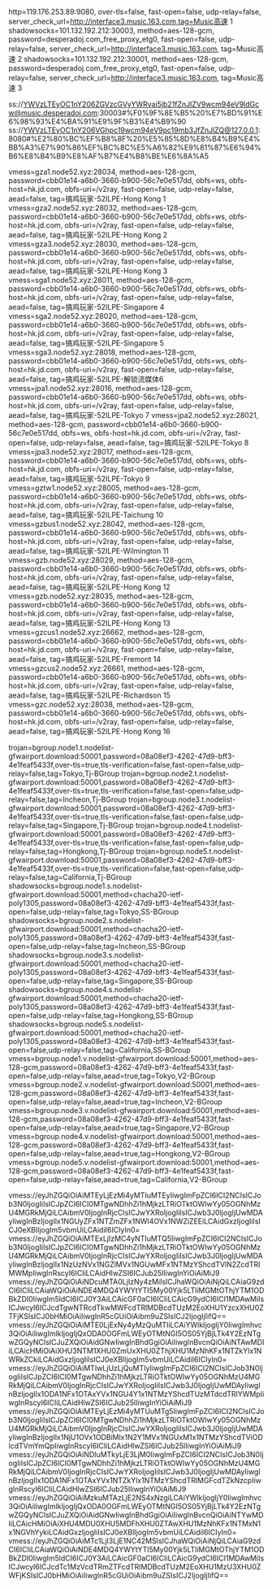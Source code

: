 http=119.176.253.89:9080, over-tls=false, fast-open=false, udp-relay=false,  server_check_url=http://interface3.music.163.com,tag=Music高速 1
shadowsocks=101.132.192.212:30003, method=aes-128-gcm, password=desperadoj.com_free_proxy_etg0, fast-open=false, udp-relay=false, server_check_url=http://interface3.music.163.com, tag=Music高速 2
shadowsocks=101.132.192.212:30001, method=aes-128-gcm, password=desperadoj.com_free_proxy_etg0, fast-open=false, udp-relay=false, server_check_url=http://interface3.music.163.com, tag=Music高速 3

ss://YWVzLTEyOC1nY206ZGVzcGVyYWRvai5jb21fZnJlZV9wcm94eV9ldGcw@music.desperadoj.com:30003#%F0%9F%8E%B5%20%E7%BD%91%E6%98%93%E4%BA%91%E9%9F%B3%E4%B9%90
ss://YWVzLTEyOC1nY206VGhpc19wcm94eV9pc19mb3JfZnJlZQ@127.0.0.1:8080#%E2%80%BC%EF%B8%8F%20%E5%85%8D%E8%B4%B9%E4%BB%A3%E7%90%86%EF%BC%8C%E5%A6%82%E9%81%87%E6%94%B6%E8%B4%B9%E8%AF%B7%E4%B8%BE%E6%8A%A5

vmess=gza1.node52.xyz:28034, method=aes-128-gcm, password=cbb01e14-a6b0-3660-b900-56c7e0e517dd, obfs=ws, obfs-host=hk.jd.com, obfs-uri=/v2ray, fast-open=false, udp-relay=false, aead=false, tag=搞鸡玩家-52ILPE-Hong Kong 1
vmess=gza2.node52.xyz:28032, method=aes-128-gcm, password=cbb01e14-a6b0-3660-b900-56c7e0e517dd, obfs=ws, obfs-host=hk.jd.com, obfs-uri=/v2ray, fast-open=false, udp-relay=false, aead=false, tag=搞鸡玩家-52ILPE-Hong Kong 2
vmess=gza3.node52.xyz:28030, method=aes-128-gcm, password=cbb01e14-a6b0-3660-b900-56c7e0e517dd, obfs=ws, obfs-host=hk.jd.com, obfs-uri=/v2ray, fast-open=false, udp-relay=false, aead=false, tag=搞鸡玩家-52ILPE-Hong Kong 3
vmess=sga1.node52.xyz:28011, method=aes-128-gcm, password=cbb01e14-a6b0-3660-b900-56c7e0e517dd, obfs=ws, obfs-host=hk.jd.com, obfs-uri=/v2ray, fast-open=false, udp-relay=false, aead=false, tag=搞鸡玩家-52ILPE-Singapore 4
vmess=sga2.node52.xyz:28020, method=aes-128-gcm, password=cbb01e14-a6b0-3660-b900-56c7e0e517dd, obfs=ws, obfs-host=hk.jd.com, obfs-uri=/v2ray, fast-open=false, udp-relay=false, aead=false, tag=搞鸡玩家-52ILPE-Singapore 5
vmess=sga3.node52.xyz:28018, method=aes-128-gcm, password=cbb01e14-a6b0-3660-b900-56c7e0e517dd, obfs=ws, obfs-host=hk.jd.com, obfs-uri=/v2ray, fast-open=false, udp-relay=false, aead=false, tag=搞鸡玩家-52ILPE-解锁流媒体6
vmess=jpa1.node52.xyz:28016, method=aes-128-gcm, password=cbb01e14-a6b0-3660-b900-56c7e0e517dd, obfs=ws, obfs-host=hk.jd.com, obfs-uri=/v2ray, fast-open=false, udp-relay=false, aead=false, tag=搞鸡玩家-52ILPE-Tokyo 7
vmess=jpa2.node52.xyz:28021, method=aes-128-gcm, password=cbb01e14-a6b0-3660-b900-56c7e0e517dd, obfs=ws, obfs-host=hk.jd.com, obfs-uri=/v2ray, fast-open=false, udp-relay=false, aead=false, tag=搞鸡玩家-52ILPE-Tokyo 8
vmess=jpa3.node52.xyz:28017, method=aes-128-gcm, password=cbb01e14-a6b0-3660-b900-56c7e0e517dd, obfs=ws, obfs-host=hk.jd.com, obfs-uri=/v2ray, fast-open=false, udp-relay=false, aead=false, tag=搞鸡玩家-52ILPE-Tokyo 9
vmess=gztw1.node52.xyz:28005, method=aes-128-gcm, password=cbb01e14-a6b0-3660-b900-56c7e0e517dd, obfs=ws, obfs-host=hk.jd.com, obfs-uri=/v2ray, fast-open=false, udp-relay=false, aead=false, tag=搞鸡玩家-52ILPE-Taichung 10
vmess=gzbus1.node52.xyz:28042, method=aes-128-gcm, password=cbb01e14-a6b0-3660-b900-56c7e0e517dd, obfs=ws, obfs-host=hk.jd.com, obfs-uri=/v2ray, fast-open=false, udp-relay=false, aead=false, tag=搞鸡玩家-52ILPE-Wilmington 11
vmess=gzb.node52.xyz:28029, method=aes-128-gcm, password=cbb01e14-a6b0-3660-b900-56c7e0e517dd, obfs=ws, obfs-host=hk.jd.com, obfs-uri=/v2ray, fast-open=false, udp-relay=false, aead=false, tag=搞鸡玩家-52ILPE-Hong Kong 12
vmess=gzb.node52.xyz:28035, method=aes-128-gcm, password=cbb01e14-a6b0-3660-b900-56c7e0e517dd, obfs=ws, obfs-host=hk.jd.com, obfs-uri=/v2ray, fast-open=false, udp-relay=false, aead=false, tag=搞鸡玩家-52ILPE-Hong Kong 13
vmess=gzcus1.node52.xyz:26662, method=aes-128-gcm, password=cbb01e14-a6b0-3660-b900-56c7e0e517dd, obfs=ws, obfs-host=hk.jd.com, obfs-uri=/v2ray, fast-open=false, udp-relay=false, aead=false, tag=搞鸡玩家-52ILPE-Fremont 14
vmess=gzcus2.node52.xyz:26661, method=aes-128-gcm, password=cbb01e14-a6b0-3660-b900-56c7e0e517dd, obfs=ws, obfs-host=hk.jd.com, obfs-uri=/v2ray, fast-open=false, udp-relay=false, aead=false, tag=搞鸡玩家-52ILPE-Richardson 15
vmess=gzc.node52.xyz:28038, method=aes-128-gcm, password=cbb01e14-a6b0-3660-b900-56c7e0e517dd, obfs=ws, obfs-host=hk.jd.com, obfs-uri=/v2ray, fast-open=false, udp-relay=false, aead=false, tag=搞鸡玩家-52ILPE-Hong Kong 16

trojan=bgroup.node1.t.nodelist-gfwairport.download:50001,password=08a08ef3-4262-47d9-bff3-4e1feaf5433f,over-tls=true,tls-verification=false,fast-open=false,udp-relay=false,tag=Tokyo,Tj-BGroup
trojan=bgroup.node2.t.nodelist-gfwairport.download:50001,password=08a08ef3-4262-47d9-bff3-4e1feaf5433f,over-tls=true,tls-verification=false,fast-open=false,udp-relay=false,tag=Incheon,Tj-BGroup
trojan=bgroup.node3.t.nodelist-gfwairport.download:50001,password=08a08ef3-4262-47d9-bff3-4e1feaf5433f,over-tls=true,tls-verification=false,fast-open=false,udp-relay=false,tag=Singapore,Tj-BGroup
trojan=bgroup.node4.t.nodelist-gfwairport.download:50001,password=08a08ef3-4262-47d9-bff3-4e1feaf5433f,over-tls=true,tls-verification=false,fast-open=false,udp-relay=false,tag=Hongkong,Tj-BGroup
trojan=bgroup.node5.t.nodelist-gfwairport.download:50001,password=08a08ef3-4262-47d9-bff3-4e1feaf5433f,over-tls=true,tls-verification=false,fast-open=false,udp-relay=false,tag=California,Tj-BGroup
shadowsocks=bgroup.node1.s.nodelist-gfwairport.download:50001,method=chacha20-ietf-poly1305,password=08a08ef3-4262-47d9-bff3-4e1feaf5433f,fast-open=false,udp-relay=false,tag=Tokyo,SS-BGroup
shadowsocks=bgroup.node2.s.nodelist-gfwairport.download:50001,method=chacha20-ietf-poly1305,password=08a08ef3-4262-47d9-bff3-4e1feaf5433f,fast-open=false,udp-relay=false,tag=Incheon,SS-BGroup
shadowsocks=bgroup.node3.s.nodelist-gfwairport.download:50001,method=chacha20-ietf-poly1305,password=08a08ef3-4262-47d9-bff3-4e1feaf5433f,fast-open=false,udp-relay=false,tag=Singapore,SS-BGroup
shadowsocks=bgroup.node4.s.nodelist-gfwairport.download:50001,method=chacha20-ietf-poly1305,password=08a08ef3-4262-47d9-bff3-4e1feaf5433f,fast-open=false,udp-relay=false,tag=Hongkong,SS-BGroup
shadowsocks=bgroup.node5.s.nodelist-gfwairport.download:50001,method=chacha20-ietf-poly1305,password=08a08ef3-4262-47d9-bff3-4e1feaf5433f,fast-open=false,udp-relay=false,tag=California,SS-BGroup
vmess=bgroup.node1.v.nodelist-gfwairport.download:50001,method=aes-128-gcm,password=08a08ef3-4262-47d9-bff3-4e1feaf5433f,fast-open=false,udp-relay=false,aead=true,tag=Tokyo,V2-BGroup
vmess=bgroup.node2.v.nodelist-gfwairport.download:50001,method=aes-128-gcm,password=08a08ef3-4262-47d9-bff3-4e1feaf5433f,fast-open=false,udp-relay=false,aead=true,tag=Incheon,V2-BGroup
vmess=bgroup.node3.v.nodelist-gfwairport.download:50001,method=aes-128-gcm,password=08a08ef3-4262-47d9-bff3-4e1feaf5433f,fast-open=false,udp-relay=false,aead=true,tag=Singapore,V2-BGroup
vmess=bgroup.node4.v.nodelist-gfwairport.download:50001,method=aes-128-gcm,password=08a08ef3-4262-47d9-bff3-4e1feaf5433f,fast-open=false,udp-relay=false,aead=true,tag=Hongkong,V2-BGroup
vmess=bgroup.node5.v.nodelist-gfwairport.download:50001,method=aes-128-gcm,password=08a08ef3-4262-47d9-bff3-4e1feaf5433f,fast-open=false,udp-relay=false,aead=true,tag=California,V2-BGroup

vmess://eyJhZGQiOiAiMTEyLjEzMi4yMTIuMTEyIiwgImFpZCI6ICI2NCIsICJob3N0IjogIiIsICJpZCI6ICI0MTgwNDhhZi1hMjkzLTRiOTktOWIwYy05OGNhMzU4MGRkMjQiLCAibmV0IjogInRjcCIsICJwYXRoIjogIiIsICJwb3J0IjogIjUwMDAyIiwgInBzIjogIlx1NGUyZFx1NTZmZFx1NWI4OVx1NWZiZEEiLCAidGxzIjogIiIsICJ0eXBlIjogIm5vbmUiLCAidiI6ICIyIn0=
vmess://eyJhZGQiOiAiMTExLjIzMC4yNTIuMTQ5IiwgImFpZCI6ICI2NCIsICJob3N0IjogIiIsICJpZCI6ICI0MTgwNDhhZi1hMjkzLTRiOTktOWIwYy05OGNhMzU4MGRkMjQiLCAibmV0IjogInRjcCIsICJwYXRoIjogIiIsICJwb3J0IjogIjUwMDAyIiwgInBzIjogIlx1NzUzNVx1NGZlMVx1NGUwMFx1NTMzYShcdTVlN2ZcdTRlMWMpIiwgInRscyI6ICIiLCAidHlwZSI6ICJub25lIiwgInYiOiAiMiJ9
vmess://eyJhZGQiOiAiNDcuMTA0LjIzNy4zMiIsICJhaWQiOiAiNjQiLCAiaG9zdCI6ICIiLCAiaWQiOiAiNDE4MDQ4YWYtYTI5My00Yjk5LTliMGMtOThjYTM1ODBkZDI0IiwgIm5ldCI6ICJ0Y3AiLCAicGF0aCI6ICIiLCAicG9ydCI6ICI1MDAwMiIsICJwcyI6ICJcdTgwNTRcdTkwMWFcdTRlMDBcdTUzM2EoXHU1YzcxXHU0ZTFjKSIsICJ0bHMiOiAiIiwgInR5cGUiOiAibm9uZSIsICJ2IjogIjIifQ==
vmess://eyJhZGQiOiAiMTE0LjExNy4yMzQuMTIiLCAiYWlkIjogIjY0IiwgImhvc3QiOiAiIiwgImlkIjogIjQxODA0OGFmLWEyOTMtNGI5OS05YjBjLTk4Y2EzNTgwZGQyNCIsICJuZXQiOiAidGNwIiwgInBhdGgiOiAiIiwgInBvcnQiOiAiNTAwMDIiLCAicHMiOiAiXHU3NTM1XHU0ZmUxXHU0ZThjXHU1MzNhKFx1NTZkYlx1NWRkZCkiLCAidGxzIjogIiIsICJ0eXBlIjogIm5vbmUiLCAidiI6ICIyIn0=
vmess://eyJhZGQiOiAiMTIwLjUzLjQuMTIyIiwgImFpZCI6ICI2NCIsICJob3N0IjogIiIsICJpZCI6ICI0MTgwNDhhZi1hMjkzLTRiOTktOWIwYy05OGNhMzU4MGRkMjQiLCAibmV0IjogInRjcCIsICJwYXRoIjogIiIsICJwb3J0IjogIjUwMDAyIiwgInBzIjogIlx1ODA1NFx1OTAxYVx1NGU4Y1x1NTMzYShcdTUzMTdcdTRlYWMpIiwgInRscyI6ICIiLCAidHlwZSI6ICJub25lIiwgInYiOiAiMiJ9
vmess://eyJhZGQiOiAiMTEyLjEzMi4yMTUuMTg5IiwgImFpZCI6ICI2NCIsICJob3N0IjogIiIsICJpZCI6ICI0MTgwNDhhZi1hMjkzLTRiOTktOWIwYy05OGNhMzU4MGRkMjQiLCAibmV0IjogInRjcCIsICJwYXRoIjogIiIsICJwb3J0IjogIjUwMDAyIiwgInBzIjogIlx1NjU1OVx1ODBiMlx1N2Y1MVx1NGUxM1x1NTMzYShcdTViODlcdTVmYmQpIiwgInRscyI6ICIiLCAidHlwZSI6ICJub25lIiwgInYiOiAiMiJ9
vmess://eyJhZGQiOiAiNDIuMTkyLjE3LjM0IiwgImFpZCI6ICI2NCIsICJob3N0IjogIiIsICJpZCI6ICI0MTgwNDhhZi1hMjkzLTRiOTktOWIwYy05OGNhMzU4MGRkMjQiLCAibmV0IjogInRjcCIsICJwYXRoIjogIiIsICJwb3J0IjogIjUwMDAyIiwgInBzIjogIlx1ODA1NFx1OTAxYVx1NTZkYlx1NTMzYShcdTRlMGFcdTZkNzcpIiwgInRscyI6ICIiLCAidHlwZSI6ICJub25lIiwgInYiOiAiMiJ9
vmess://eyJhZGQiOiAiMzkuMTAzLjE2NS4xNzgiLCAiYWlkIjogIjY0IiwgImhvc3QiOiAiIiwgImlkIjogIjQxODA0OGFmLWEyOTMtNGI5OS05YjBjLTk4Y2EzNTgwZGQyNCIsICJuZXQiOiAidGNwIiwgInBhdGgiOiAiIiwgInBvcnQiOiAiNTYwMDIiLCAicHMiOiAiXHU4MDU0XHU5MDFhXHU0ZTAwXHU1MzNhKFx1NTMxN1x1NGVhYykiLCAidGxzIjogIiIsICJ0eXBlIjogIm5vbmUiLCAidiI6ICIyIn0=
vmess://eyJhZGQiOiAiMTc1LjI3LjE1NC42MSIsICJhaWQiOiAiNjQiLCAiaG9zdCI6ICIiLCAiaWQiOiAiNDE4MDQ4YWYtYTI5My00Yjk5LTliMGMtOThjYTM1ODBkZDI0IiwgIm5ldCI6ICJ0Y3AiLCAicGF0aCI6ICIiLCAicG9ydCI6ICI1MDAwMiIsICJwcyI6ICJcdTc1MzVcdTRmZTFcdTRlMDBcdTUzM2EoXHU1MzU3XHU0ZWFjKSIsICJ0bHMiOiAiIiwgInR5cGUiOiAibm9uZSIsICJ2IjogIjIifQ==
